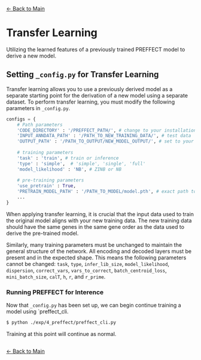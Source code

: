 [← Back to Main](readme.md#transfer-learning)

# Transfer Learning
Utilizing the learned features of a previously trained PREFFECT model to derive a new model.

## Setting `_config.py` for Transfer Learning
Transfer learning allows you to use a previously derived model as a separate starting point for the derivation of a new model using a separate dataset. To perform transfer learning, you must modify the following parameters in `_config.py`.

```python
configs = {
    # Path parameters
    'CODE_DIRECTORY' : '/PREFFECT_PATH/', # change to your installation path
    'INPUT_ANNDATA_PATH' : '/PATH_TO_NEW_TRAINING_DATA/', # test data
    'OUTPUT_PATH' : '/PATH_TO_OUTPUT/NEW_MODEL_OUTPUT/', # set to your desired output location
   
    # training parameters      
    'task' : 'train', # train or inference 
    'type' : 'simple',  # 'simple', 'single', 'full'
    'model_likelihood' : 'NB', # ZINB or NB
   
    # pre-training parameters
    'use_pretrain' : True,
    'PRETRAIN_MODEL_PATH' : '/PATH_TO_MODEL/model.pth', # exact path to the pre-trained model you wish to use
    ...
}
```
When applying transfer learning, it is crucial that the input data used to train the original model aligns with your new training data. The new training data should have the same genes in the same gene order as the data used to derive the pre-trained model. 

Similarly, many training parameters must be unchanged to maintain the general structure of the network. All encoding and decoded layers must be present and in the expected shape. This means the following parameters cannot be changed: `task`, `type`, `infer_lib_size`, `model_likelihood`, `dispersion`, `correct_vars`, `vars_to_correct`, `batch_centroid_loss`, `mini_batch_size`, `calT`, `h`, `r`, and `r_prime`.


### Running PREFFECT for Interence

Now that `_config.py` has been set up, we can begin continue training a model using `preffect_cli.
```bash
$ python ./exp/4_preffect/preffect_cli.py
```

Training at this point will continue as normal.

##
[← Back to Main](readme.md#transfer-learning)